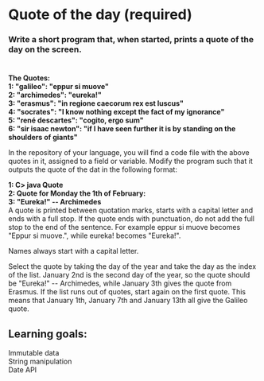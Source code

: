 Quote of the day (required)
=
### Write a short program that, when started, prints a quote of the day on the screen.
#
**The Quotes:<br>
1: "galileo": "eppur si muove"<br>
2: "archimedes": "eureka!"<br>
3: "erasmus": "in regione caecorum rex est luscus"<br>
4: "socrates": "I know nothing except the fact of my ignorance"<br>
5: "rené descartes": "cogito, ergo sum"<br>
6: "sir isaac newton": "if I have seen further it is by standing on the shoulders of giants"<br>**

In the repository of your language, you will find a code file with the above quotes in it, assigned to a field or variable. Modify the program such that it outputs the quote of the dat in the following format:<br>

**1: C\> java Quote<br>
2: Quote for Monday the 1th of February:<br>
3: "Eureka!" -- Archimedes<br>**
A quote is printed between quotation marks, starts with a capital letter and ends with a full stop. If the quote ends with punctuation, do not add the full stop to the end of the sentence. For example eppur si muove becomes "Eppur si muove.", while eureka! becomes "Eureka!".<br>

Names always start with a capital letter.<br>

Select the quote by taking the day of the year and take the day as the index of the list. January 2nd is the second day of the year, so the quote should be "Eureka!" -- Archimedes, while January 3th gives the quote from Erasmus. If the list runs out of quotes, start again on the first quote. This means that January 1th, January 7th and January 13th all give the Galileo quote.<br>

Learning goals:
-
Immutable data<br>
String manipulation<br>
Date API<br>
